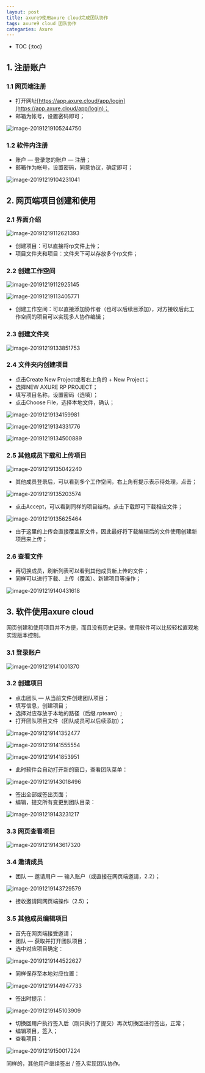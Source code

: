```yaml
---
layout: post
title: axure9使用axure cloud完成团队协作
tags: axure9 cloud 团队协作
categaries: Axure
---
```


* TOC
{:toc}
## 1. 注册账户

### 1.1 网页端注册

- 打开网址[https://app.axure.cloud/app/login](https://app.axure.cloud/app/login)；
- 邮箱为帐号，设置密码即可；

![image-20191219105244750](https://adoredu.github.io/static/img/axure9cloud/image-20191219105244750.png)

### 1.2 软件内注册

- 账户 — 登录您的账户 — 注册；
- 邮箱作为帐号，设置密码，同意协议，确定即可；

![image-20191219104231041](https://adoredu.github.io/static/img/axure9cloud/image-20191219104231041.png)

## 2. 网页端项目创建和使用

### 2.1 界面介绍

![image-20191219112621393](https://adoredu.github.io/static/img/axure9cloud/image-20191219112621393.png)

- 创建项目：可以直接将rp文件上传；
- 项目文件夹和项目：文件夹下可以存放多个rp文件；

### 2.2 创建工作空间

![image-20191219112925145](https://adoredu.github.io/static/img/axure9cloud/image-20191219112925145.png)

![image-20191219113405771](https://adoredu.github.io/static/img/axure9cloud/image-20191219113405771.png)

- 创建工作空间：可以直接添加协作者（也可以后续目添加），对方接收后此工作空间的项目可以实现多人协作编辑；

### 2.3 创建文件夹

![image-20191219133851753](https://adoredu.github.io/static/img/axure9cloud/image-20191219133851753.png)

### 2.4 文件夹内创建项目

- 点击Create New Project或者右上角的 + New Project；
- 选择NEW AXURE RP PROJECT；
- 填写项目名称，设置密码（选填）；
- 点击Choose File，选择本地文件，确认；

![image-20191219134159981](https://adoredu.github.io/static/img/axure9cloud/image-20191219134159981.png)

![image-20191219134331776](https://adoredu.github.io/static/img/axure9cloud/image-20191219134331776.png)

![image-20191219134500889](https://adoredu.github.io/static/img/axure9cloud/image-20191219134500889.png)

### 2.5 其他成员下载和上传项目

![image-20191219135042240](https://adoredu.github.io/static/img/axure9cloud/image-20191219135042240.png)

- 其他成员登录后，可以看到多个工作空间，右上角有提示表示待处理，点击；

![image-20191219135203574](https://adoredu.github.io/static/img/axure9cloud/image-20191219135203574.png)

- 点击Accept，可以看到同样的项目结构。点击下载即可下载相应文件；

![image-20191219135625464](https://adoredu.github.io/static/img/axure9cloud/image-20191219135625464.png)

- 由于这里的上传会直接覆盖原文件，因此最好将下载编辑后的文件使用创建新项目来上传；

### 2.6 查看文件

- 再切换成员，刷新列表可以看到其他成员新上传的文件；
- 同样可以进行下载、上传（覆盖）、新建项目等操作；

![image-20191219140431618](https://adoredu.github.io/static/img/axure9cloud/image-20191219140431618.png)

## 3. 软件使用axure cloud

网页创建和使用项目并不方便，而且没有历史记录。使用软件可以比较轻松直观地实现版本控制。

### 3.1 登录账户

![image-20191219141001370](https://adoredu.github.io/static/img/axure9cloud/image-20191219141001370.png)

### 3.2 创建项目

- 点击团队 — 从当前文件创建团队项目；
- 填写信息，创建项目；
- 选择对应存放于本地的路径（后缀.rpteam）;
- 打开团队项目文件（团队成员可以后续添加）；

![image-20191219141352477](https://adoredu.github.io/static/img/axure9cloud/image-20191219141352477.png)

![image-20191219141555554](https://adoredu.github.io/static/img/axure9cloud/image-20191219141555554.png)

![image-20191219141853951](https://adoredu.github.io/static/img/axure9cloud/image-20191219141853951.png)

- 此时软件会自动打开新的窗口，查看团队菜单：

![image-20191219143018496](https://adoredu.github.io/static/img/axure9cloud/image-20191219143018496.png)

- 签出全部或签出页面；
- 编辑，提交所有变更到团队目录：

![image-20191219143231217](https://adoredu.github.io/static/img/axure9cloud/image-20191219143231217.png)

### 3.3 网页查看项目

![image-20191219143617320](https://adoredu.github.io/static/img/axure9cloud/image-20191219143617320.png)

### 3.4 邀请成员

- 团队 — 邀请用户 — 输入账户（或直接在网页端邀请，2.2）；

![image-20191219143729579](https://adoredu.github.io/static/img/axure9cloud/image-20191219143729579.png)

- 接收邀请同网页端操作（2.5）；

### 3.5 其他成员编辑项目

- 首先在网页端接受邀请；
- 团队 — 获取并打开团队项目；
- 选中对应项目确定：

![image-20191219144522627](https://adoredu.github.io/static/img/axure9cloud/image-20191219144522627.png)

- 同样保存至本地对应位置：

![image-20191219144947733](https://adoredu.github.io/static/img/axure9cloud/image-20191219144947733.png)

- 签出时提示：

![image-20191219145103909](https://adoredu.github.io/static/img/axure9cloud/image-20191219145103909.png)

- 切换回用户执行签入后（刚只执行了提交）再次切换回进行签出，正常；
- 编辑项目，签入；
- 查看项目：

![image-20191219150017224](https://adoredu.github.io/static/img/axure9cloud/image-20191219150017224.png)

同样的，其他用户继续签出 / 签入实现团队协作。